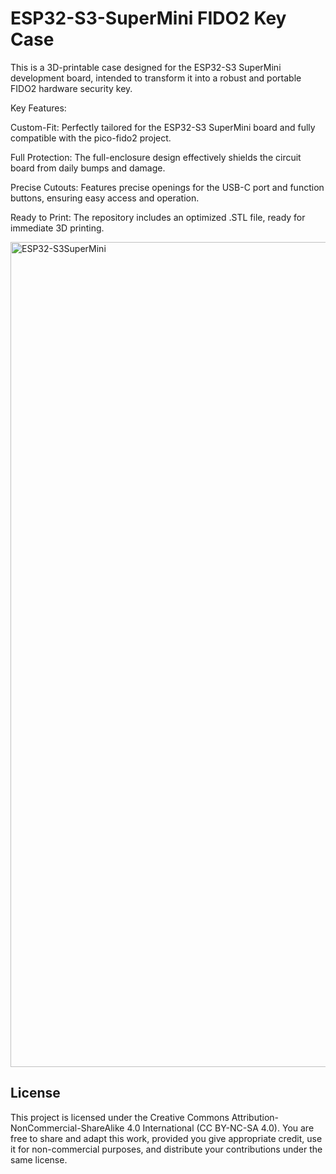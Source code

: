 # ESP32-S3-SuperMini FIDO2 Key Case
This is a 3D-printable case designed for the ESP32-S3 SuperMini development board, intended to transform it into a robust and portable FIDO2 hardware security key.

Key Features:

Custom-Fit: Perfectly tailored for the ESP32-S3 SuperMini board and fully compatible with the pico-fido2 project.

Full Protection: The full-enclosure design effectively shields the circuit board from daily bumps and damage.

Precise Cutouts: Features precise openings for the USB-C port and function buttons, ensuring easy access and operation.

Ready to Print: The repository includes an optimized .STL file, ready for immediate 3D printing.

<img width="2560" height="1320" alt="ESP32-S3SuperMini" src="https://github.com/user-attachments/assets/f2a57ab6-1b3e-43d5-a14f-445e4d8ffcbe" />




## License

This project is licensed under the Creative Commons Attribution-NonCommercial-ShareAlike 4.0 International (CC BY-NC-SA 4.0). You are free to share and adapt this work, provided you give appropriate credit, use it for non-commercial purposes, and distribute your contributions under the same license.
